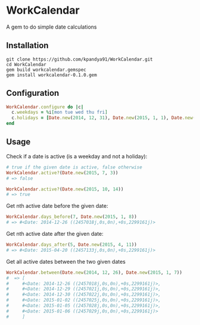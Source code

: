 # WorkCalendar
A gem to do simple date calculations

## Installation
```console
git clone https://github.com/kpandya91/WorkCalendar.git 
cd WorkCalendar
gem build workcalendar.gemspec 
gem install workcalendar-0.1.0.gem 
```

## Configuration
```ruby
WorkCalendar.configure do |c|
  c.weekdays = %i[mon tue wed thu fri]
  c.holidays = [Date.new(2014, 12, 31), Date.new(2015, 1, 1), Date.new(2015, 7, 3), Date.new(2015, 12, 25), Date.new(2015, 4, 15), Date.new(2015, 9, 15), Date.new(2015, 11, 22)]
end
```

## Usage

Check if a date is active (is a weekday and not a holiday):
```ruby
# true if the given date is active, false otherwise
WorkCalendar.active?(Date.new(2015, 7, 3))
# => false

WorkCalendar.active?(Date.new(2015, 10, 14))
# => true
```

Get nth active date before the given date:
```ruby
WorkCalendar.days_before(7, Date.new(2015, 1, 8))
# => #<Date: 2014-12-26 ((2457018j,0s,0n),+0s,2299161j)>
```

Get nth active date after the given date:
```ruby
WorkCalendar.days_after(5, Date.new(2015, 4, 11))
# => #<Date: 2015-04-20 ((2457133j,0s,0n),+0s,2299161j)>
```

Get all active dates between the two given dates
```ruby
WorkCalendar.between(Date.new(2014, 12, 26), Date.new(2015, 1, 7))
#  => [
#     #<Date: 2014-12-26 ((2457018j,0s,0n),+0s,2299161j)>,
#     #<Date: 2014-12-29 ((2457021j,0s,0n),+0s,2299161j)>,
#     #<Date: 2014-12-30 ((2457022j,0s,0n),+0s,2299161j)>,
#     #<Date: 2015-01-02 ((2457025j,0s,0n),+0s,2299161j)>,
#     #<Date: 2015-01-05 ((2457028j,0s,0n),+0s,2299161j)>,
#     #<Date: 2015-01-06 ((2457029j,0s,0n),+0s,2299161j)>
#     ]
```
